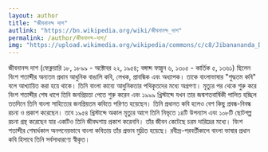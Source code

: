 ```yaml
---
layout: author
title: "জীবনানন্দ দাশ"
autlink: "https://bn.wikipedia.org/wiki/জীবনানন্দ_দাশ"
permalink: /author/জীবনানন্দ-দাশ/
img: "https://upload.wikimedia.org/wikipedia/commons/c/c8/Jibanananda_Das_border_reoved.jpg"
---
```

জীবনানন্দ দাশ (ফেব্রুয়ারি ১৮, ১৮৯৯ - অক্টোবর ২২, ১৯৫৪; বঙ্গাব্দ ফাল্গুন ৬, ১৩০৫ - কার্তিক ৫, ১৩৬১) ছিলেন বিংশ শতাব্দীর অন্যতম প্রধান আধুনিক বাঙালি কবি, লেখক, প্রাবন্ধিক এবং অধ্যাপক। তাকে বাংলাভাষার "শুদ্ধতম কবি" বলে আখ্যায়িত করা হয়ে থাকে। তিনি বাংলা কাব্যে আধুনিকতার পথিকৃতদের মধ্যে অগ্রগণ্য। মৃত্যুর পর থেকে শুরু করে বিংশ শতাব্দীর শেষ ধাপে তিনি জনপ্রিয়তা পেতে শুরু করেন এবং ১৯৯৯ খ্রিস্টাব্দে যখন তার জন্মশতবার্ষিকী পালিত হচ্ছিল ততদিনে তিনি বাংলা সাহিত্যের জনপ্রিয়তম কবিতে পরিণত হয়েছেন। তিনি প্রধানত কবি হলেও বেশ কিছু প্রবন্ধ-নিবন্ধ রচনা ও প্রকাশ করেছেন। তবে ১৯৫৪ খ্রিস্টাব্দে অকাল মৃত্যুর আগে তিনি নিভৃতে ১৪টি উপন্যাস এবং ১০৮টি ছোটগল্প রচনা গ্রন্থ করেছেন যার একটিও তিনি জীবদ্দশায় প্রকাশ করেননি। তাঁর জীবন কেটেছে চরম দারিদ্রের মধ্যে। বিংশ শতাব্দীর শেষার্ধকাল অনপনেয়ভাবে বাংলা কবিতায় তাঁর প্রভাব মুদ্রিত হয়েছে। রবীন্দ্র-পরবর্তীকালে বাংলা ভাষার প্রধান কবি হিসাবে তিনি সর্বসাধারণ্যে স্বীকৃত।